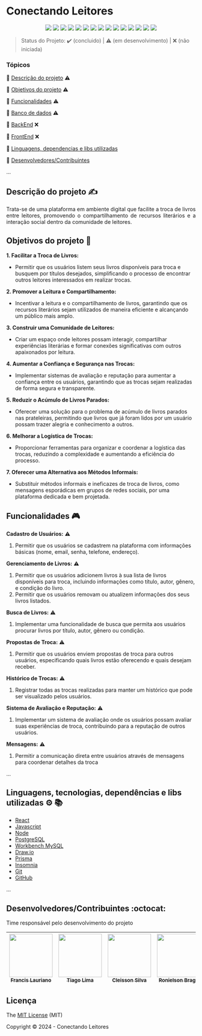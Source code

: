 <h1>Conectando Leitores</h1> 

<p align="center">
  <img src="https://img.shields.io/static/v1?label=react&message=18.2.0&color=61dafb&style=for-the-badge&logo=REACT"/>
  <img src="https://img.shields.io/static/v1?label=HTML&message=5&color=e34f26&style=for-the-badge&logo=html5"/>
  <img src="https://img.shields.io/static/v1?label=CSS&message=3&color=1572b6&style=for-the-badge&logo=css3"/>
  <img src="http://img.shields.io/static/v1?label=javascript&message=ES6&color=f7df1e&style=for-the-badge&logo=javascript"/>
  <img src="http://img.shields.io/static/v1?label=Node&message=20.10.0&color=5fa04e&style=for-the-badge&logo=nodedotjs"/>
  <img src="http://img.shields.io/static/v1?label=Draw.io&message=24.6.4&color=f08705&style=for-the-badge&logo=diagramsdotnet"/>
  <img src="http://img.shields.io/static/v1?label=Workbench MySQL&message=8.0.38&color=4479a1&style=for-the-badge&logo=mysql&logoColor=f5f5f5"/>
  <img src="http://img.shields.io/static/v1?label=PostgreSQL&message=16&color=4169e1&style=for-the-badge&logo=postgresql&logoColor=f5f5f5"/>
  <img src="http://img.shields.io/static/v1?label=Prisma&message=5.16.2&color=2d3748&style=for-the-badge&logo=prisma"/>
  <img src="http://img.shields.io/static/v1?label=Insomnia&message=9.3.2&color=4000bf&style=for-the-badge&logo=insomnia"/>
  <img src="http://img.shields.io/static/v1?label=Git&message=2.45.2&color=f05032&style=for-the-badge&logo=git"/>
  <img src="http://img.shields.io/static/v1?label=GitHub&message=2024&color=181717&style=for-the-badge&logo=github"/>
  <img src="http://img.shields.io/static/v1?label=STATUS&message=EM%20DESENVOLVIMENTO&color=RED&style=for-the-badge"/>
  <img src="http://img.shields.io/static/v1?label=STATUS&message=CONCLUIDO&color=GREEN&style=for-the-badge"/>
  <img src="http://img.shields.io/static/v1?label=License&message=MIT&color=green&style=for-the-badge"/>
</p>

> Status do Projeto: :heavy_check_mark: (concluido) | :warning: (em desenvolvimento) | :x: (não iniciada)

### Tópicos 

:small_blue_diamond: [Descrição do projeto](#descrição-do-projeto-writing_hand) :warning:

:small_blue_diamond: [Objetivos do projeto](#objetivos-do-projeto-dart) :warning:

:small_blue_diamond: [Funcionalidades](#funcionalidades-video_game) :warning:

:small_blue_diamond: [Banco de dados](/../../../../Tech-Readers/database) :warning:

:small_blue_diamond: [BackEnd](/../../../../Tech-Readers/backend) :x:

:small_blue_diamond: [FrontEnd](/../../../../Tech-Readers/frontend) :x:

:small_blue_diamond: [Linguagens, dependencias e libs utilizadas](#linguagens-dependencias-e-libs-utilizadas-books-gear)

:small_blue_diamond: [Desenvolvedores/Contribuintes](#desenvolvedorescontribuintes-octocat)

... 

## Descrição do projeto :writing_hand:

<p align="justify">
  Trata-se de uma plataforma em ambiente digital que facilite a troca de livros entre leitores, promovendo o compartilhamento de recursos literários e a interação social dentro da comunidade de leitores.
</p>

## Objetivos do projeto :dart:

<p align="justify">

**1. Facilitar a Troca de Livros:**

- Permitir que os usuários listem seus livros disponíveis para troca e busquem por títulos desejados, simplificando o processo de encontrar outros leitores interessados em realizar trocas.

**2. Promover a Leitura e Compartilhamento:**

- Incentivar a leitura e o compartilhamento de livros, garantindo que os recursos literários sejam utilizados de maneira eficiente e alcançando um público mais amplo.

**3. Construir uma Comunidade de Leitores:**

- Criar um espaço onde leitores possam interagir, compartilhar experiências literárias e formar conexões significativas com outros apaixonados por leitura.

**4. Aumentar a Confiança e Segurança nas Trocas:**

- Implementar sistemas de avaliação e reputação para aumentar a confiança entre os usuários, garantindo que as trocas sejam realizadas de forma segura e transparente.

**5. Reduzir o Acúmulo de Livros Parados:**

- Oferecer uma solução para o problema de acúmulo de livros parados nas prateleiras, permitindo que livros que já foram lidos por um usuário possam trazer alegria e conhecimento a outros.

**6. Melhorar a Logística de Trocas:**

- Proporcionar ferramentas para organizar e coordenar a logística das trocas, reduzindo a complexidade e aumentando a eficiência do processo.

**7. Oferecer uma Alternativa aos Métodos Informais:**

- Substituir métodos informais e ineficazes de troca de livros, como mensagens esporádicas em grupos de redes sociais, por uma plataforma dedicada e bem projetada.
</p>

## Funcionalidades :video_game:

**Cadastro de Usuários:** :warning:
  1. Permitir que os usuários se cadastrem na plataforma com informações básicas (nome, email, senha, telefone, endereço).

**Gerenciamento de Livros:** :warning:
  1. Permitir que os usuários adicionem livros à sua lista de livros disponíveis para troca, incluindo informações como título, autor, gênero, e condição do livro.
  2. Permitir que os usuários removam ou atualizem informações dos seus livros listados.

**Busca de Livros:** :warning:
  1. Implementar uma funcionalidade de busca que permita aos usuários procurar livros por título, autor, gênero ou condição.

**Propostas de Troca:** :warning:
  1. Permitir que os usuários enviem propostas de troca para outros usuários, especificando quais livros estão oferecendo e quais desejam receber.

**Histórico de Trocas:** :warning:
  1. Registrar todas as trocas realizadas para manter um histórico que pode ser visualizado pelos usuários.

**Sistema de Avaliação e Reputação:** :warning:
  1. Implementar um sistema de avaliação onde os usuários possam avaliar suas experiências de troca, contribuindo para a reputação de outros usuários.

**Mensagens:** :warning:
  1. Permitir a comunicação direta entre usuários através de mensagens para coordenar detalhes da troca

... 

## Linguagens, tecnologias, dependências e libs utilizadas :gear: :books:

- [React](https://pt-br.reactjs.org/docs/create-a-new-react-app.html)
- [Javascript](https://developer.mozilla.org/pt-BR/docs/Web/JavaScript)
- [Node](https://nodejs.org/en/download/)
- [PostgreSQL](https://www.postgresql.org/download/)
- [Workbench MySQL](https://dev.mysql.com/downloads/workbench/)
- [Draw.io](https://www.drawio.com/)
- [Prisma](https://www.prisma.io/docs)
- [Insomnia](https://insomnia.rest/download)
- [Git](https://git-scm.com/downloads)
- [GitHub](https://github.com/)

...

## Desenvolvedores/Contribuintes :octocat:

Time responsável pelo desenvolvimento do projeto

| [<img src="https://avatars.githubusercontent.com/u/130801505?v=4" width=115><br><sub>Francis Lauriano</sub>](https://github.com/FrancisLauriano) |  [<img src="https://avatars2.githubusercontent.com/u/" width=115><br><sub>Tiago Lima</sub>](https://github.com/) |  [<img src="https://avatars2.githubusercontent.com/u/" width=115><br><sub>Cleisson Silva</sub>](https://github.com) | [<img src="https://avatars2.githubusercontent.com/u/" width=115><br><sub>Ronielson Braga</sub>](https://github.com) | [<img src="https://avatars2.githubusercontent.com/u/" width=115><br><sub>Francini Ávila</sub>](https://github.com) |
| :---: | :---: | :---: | :---: | :---:


## Licença 

The [MIT License]() (MIT)

Copyright :copyright: 2024 - Conectando Leitores
